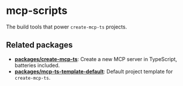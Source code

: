 # mcp-scripts

The build tools that power `create-mcp-ts` projects.

## Related packages

- **[packages/create-mcp-ts](https://github.com/stephencme/create-mcp-ts/tree/main/packages/create-mcp-ts)**: Create a new MCP server in TypeScript, batteries included.
- **[packages/mcp-ts-template-default](https://github.com/stephencme/create-mcp-ts/tree/main/packages/mcp-ts-template-default)**: Default project template for `create-mcp-ts`.
